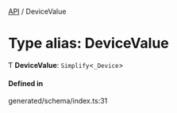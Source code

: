 [API](../README.md) / DeviceValue

# Type alias: DeviceValue

Ƭ **DeviceValue**: `Simplify`<`_Device`\>

#### Defined in

generated/schema/index.ts:31
